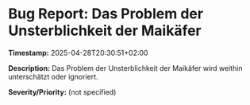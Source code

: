 # Bug Report: Das Problem der Unsterblichkeit der Maikäfer

**Timestamp:** 2025-04-28T20:30:51+02:00

**Description:**
Das Problem der Unsterblichkeit der Maikäfer wird weithin unterschätzt oder ignoriert.

**Severity/Priority:** (not specified)
